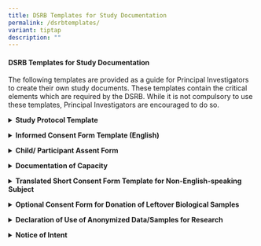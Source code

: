 ```yaml
---
title: DSRB Templates for Study Documentation
permalink: /dsrbtemplates/
variant: tiptap
description: ""
---
```

<h4><strong>DSRB Templates for Study Documentation</strong></h4>
<p>The following templates are provided as a guide for Principal Investigators
to create their own study documents. These templates contain the critical
elements which are required by the DSRB. While it is not compulsory to
use these templates, Principal Investigators are encouraged to do so.</p>
<p></p>
<div data-type="detailGroup" class="isomer-accordion-group isomer-accordion isomer-accordion-white">
<details class="isomer-details">
<summary><strong>Study Protocol Template</strong>
</summary>
<div data-type="detailsContent" class="isomer-details-content">
<ul data-tight="true" class="tight">
<li>
<p><a href="https://for.sg/study-protocol-template" rel="noopener nofollow" target="_blank">207-002: Study&nbsp;Protocol&nbsp;Template (Ver 3, Dated 1 Jun 2009)</a>
</p>
</li>
</ul>
<p></p>
</div>
</details>
</div>
<p></p>
<div data-type="detailGroup" class="isomer-accordion-group isomer-accordion isomer-accordion-white">
<details class="isomer-details">
<summary><strong>Informed Consent Form Template (English)</strong>
</summary>
<div data-type="detailsContent" class="isomer-details-content">
<ul data-tight="true" class="tight">
<li>
<p><a href="https://for.sg/informed-consent-form-template" rel="noopener nofollow" target="_blank">207-001: Informed Consent Form Template (Ver 13, Dated 31 Jan&nbsp;2022)</a>
</p>
</li>
<li>
<p><a href="/files/DSRB Templates/Summary_Updates_to_DSRB_Informed_Consent_Form_Template_14_Feb_2022.pdf" rel="noopener noreferrer nofollow" target="_blank">Summary of Changes for Informed Consent Form Template</a>
</p>
</li>
</ul>
<p></p>
</div>
</details>
</div>
<p></p>
<div data-type="detailGroup" class="isomer-accordion-group isomer-accordion isomer-accordion-white">
<details class="isomer-details">
<summary><strong>Child/ Participant Assent Form</strong>
</summary>
<div data-type="detailsContent" class="isomer-details-content">
<ul data-tight="true" class="tight">
<li>
<p><a href="https://for.sg/assent-form-template" rel="noopener nofollow" target="_blank">207-008: Assent Form&nbsp;Template (Ver 2, Dated 14 Feb 2022)</a>
</p>
</li>
<li>
<p><a href="/files/DSRB Templates/Summary_Updates_to_DSRB_Assent_Form_Template_14_Feb_2022.pdf" rel="noopener noreferrer nofollow" target="_blank">Summary of Updates to Child / Participant Assent Form Template</a>&nbsp;</p>
</li>
</ul>
<p></p>
</div>
</details>
</div>
<p></p>
<div data-type="detailGroup" class="isomer-accordion-group isomer-accordion isomer-accordion-white">
<details class="isomer-details">
<summary><strong>Documentation of Capacity</strong>
</summary>
<div data-type="detailsContent" class="isomer-details-content">
<ul data-tight="true" class="tight">
<li>
<p><a href="https://for.sg/sample-documentation-of-capacity" rel="noopener nofollow" target="_blank">207-003: Sample&nbsp;language&nbsp;for&nbsp;documentation&nbsp;of&nbsp;Capacity&nbsp;(Ver 1, Dated 1 Aug 2006)</a>
</p>
</li>
</ul>
<p></p>
</div>
</details>
</div>
<p></p>
<div data-type="detailGroup" class="isomer-accordion-group isomer-accordion isomer-accordion-white">
<details class="isomer-details">
<summary><strong>Translated Short Consent Form Template for Non-English-speaking Subject</strong>
</summary>
<div data-type="detailsContent" class="isomer-details-content">
<ul data-tight="true" class="tight">
<li>
<p>207-004: ICF with <strong>ORIGINAL ENGLISH</strong> Short Consent Form Template
(Ver 10, Dated 30 Nov 2018)</p>
</li>
<li>
<p>207-005: ICF with <strong>SIMPLIFIED CHINESE</strong> language Short Consent
Form Template (Ver 10, Dated 30 Nov 2018)</p>
</li>
<li>
<p>207-006: ICF with <strong>MALAY </strong>language Short Consent Form Template
(Ver 10, Dated 30 Nov 2018)</p>
</li>
<li>
<p>207-007: ICF with <strong>TAMIL </strong>language Short Consent Form Template
(Ver 10, Dated 30 Nov 2018)</p>
</li>
<li>
<p>207-009: Certification of Translation (Ver 1, Dated 13 Aug 2012)</p>
</li>
</ul>
<p></p>
<p>Download the <a href="https://for.sg/consent-form-translated" rel="noopener nofollow" target="_blank">Zip file package for the above Templates here</a>.</p>
<p></p>
</div>
</details>
</div>
<p></p>
<div data-type="detailGroup" class="isomer-accordion-group isomer-accordion isomer-accordion-white">
<details class="isomer-details">
<summary><strong>Optional Consent Form for Donation of Leftover Biological Samples</strong>
</summary>
<div data-type="detailsContent" class="isomer-details-content">
<ul data-tight="true" class="tight">
<li>
<p>1704-15: Optional Consent Form for the Donation of Leftover Biological
Samples (Ver 2.0, Dated 26 Nov 2021)</p>
</li>
<li>
<p>1704-16: Optional Consent Form for the Donation of Leftover Biological
Samples with ENGLISH Short Consent Form Template for non-English speaking
subject (Ver 2.0, Dated 26 Nov 2021)</p>
</li>
<li>
<p>1704-17: Optional Consent Form for the Donation of Leftover Biological
Samples with SIMPLIFIED CHINESE Short Consent Form Template for non-English
speaking subject (Ver 2.0, Dated 26 Nov 2021)</p>
</li>
<li>
<p>1704-18: Optional Consent Form for the Donation of Leftover Biological
Samples with MALAY Short Consent Form Template for non-English speaking
subject (Ver 2.0, Dated 26 Nov 2021)</p>
</li>
<li>
<p>1704-19: Optional Consent Form for the Donation of Leftover Biological
Samples with TAMIL Short Consent Form Template for non-English speaking
subject (Ver 2.0, Dated 26 Nov 2021)</p>
</li>
</ul>
<p></p>
<p>Download the <a href="https://for.sg/consent-form-biosample-donation" rel="noopener nofollow" target="_blank">Zip file package for the above Templates here</a>.</p>
<p></p>
</div>
</details>
</div>
<p></p>
<div data-type="detailGroup" class="isomer-accordion-group isomer-accordion isomer-accordion-white">
<details class="isomer-details">
<summary><strong>Declaration of Use of Anonymized Data/Samples for Research</strong>
</summary>
<div data-type="detailsContent" class="isomer-details-content">
<ul data-tight="true" class="tight">
<li>
<p><a href="https://for.sg/declaration-anonymized-research-data-samples" rel="noopener nofollow" target="_blank">Declaration of Use of Anonymized Data and/or Samples for Research (Ver 1, Dated 18 Aug 2023)</a>
</p>
</li>
</ul>
<p></p>
</div>
</details>
</div>
<p></p>
<div data-type="detailGroup" class="isomer-accordion-group isomer-accordion isomer-accordion-white">
<details class="isomer-details">
<summary><strong>Notice of Intent</strong>
</summary>
<div data-type="detailsContent" class="isomer-details-content">
<ul data-tight="true" class="tight">
<li>
<p><a href="https://for.sg/z1yo3l" rel="noopener nofollow" target="_blank">Notice of Intent Application Form (Ver 1, Dated 30 Mar 2012)</a>
</p>
</li>
</ul>
</div>
</details>
</div>
<p></p>